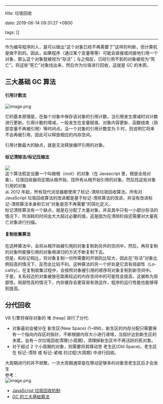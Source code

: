 
---

title: 垃圾回收

date: 2019-06-14 09:31:27 +0800

tags: []

---
作为编写程序的人，是可以做出“这个对象已经不再需要了”这样的判断，但计算机是做不到的。因此，如果程序（通过某个变量等等）可能会直接或间接地引用一个对象，那么这个对象就被视为“存活”；与之相反，已经引用不到的对象被视为“死亡”。将这些“死亡”对象找出来，然后作为垃圾进行回收，这就是 GC 的本质。

<a name="PUsOw"></a>
## 三大基础 GC 算法
<a name="mOyWK"></a>
#### 引用计数法
![image.png](https://cdn.nlark.com/yuque/0/2019/png/263301/1560475934807-5e3e53e8-bafd-451a-9015-f5bd8b2ce39f.png#align=left&display=inline&height=334&name=image.png&originHeight=375&originWidth=337&size=61909&status=done&width=300)

它的基本原理是，在每个对象中保存该对象的引用计数，当引用发生增减时对计数进行更新。引用计数的增减，一般发生在变量赋值、对象内容更新、函数结束（局部变量不再被引用）等时间点。当一个对象的引用计数变为 0 时，则说明它将来不会再被引用，因此可以释放相应的内存空间。


引用计数最大的缺点，就是无法释放循环引用的对象。

<a name="wNHUq"></a>
#### 标记清除法/标记压缩法

![](https://cdn.nlark.com/yuque/0/2019/png/263301/1560475996798-af83cf98-7ea3-4c4e-a986-6141b4f58511.png#align=left&display=inline&height=590&originHeight=590&originWidth=339&size=0&status=done&width=339)<br />这个算法假定设置一个叫做根（root）的对象（在 Javascript 里，根是全局对象）。垃圾回收器将定期从根开始，找所有从根开始引用的对象，然后找这些对象引用的对象<br />从 2012 年起，所有现代浏览器都使用了标记-清除垃圾回收算法。所有对 JavaScript 垃圾回收算法的改进都是基于标记-清除算法的改进，并没有改进标记-清除算法本身和它对“对象是否不再需要”的简化定义。<br />标记清除算法有一个缺点，就是在分配了大量对象，并且其中只有一小部分存活的情况下，所消耗的时间会大大超过必要的值，这是因为在清除阶段还需要对大量死亡对象进行扫描。

<a name="dlS73"></a>
#### 复制收集算法

在这种算法中，会将从根开始被引用的对象复制到另外的空间中，然后，再将复制的对象所能够引用的对象用递归的方式不断复制下去。<br />但是，和标记相比，将对象复制一份所需要的开销则比较大，因此在“存活”对象比例较高的情况下，反而会比较不利。这种算法的另一个好处是它具有局部性（Lo-cality）。在复制收集过程中，会按照对象被引用的顺序将对象复制到新空间中。于是，关系较近的对象被放在距离较近的内存空间中的可能性会提高，这被称为局部性。局部性高的情况下，内存缓存会更容易有效运作，程序的运行性能也能够得到提高。

<a name="qEqzS"></a>
## 分代回收
V8 引擎将保存对象的 堆 (heap) 进行了分代:

- 对象最初会被分在 新生区(New Space) (1~8M)，新生区的内存分配只需要保有一个指向内存区的指针，不断根据内存大小进行递增，当指针达到新生区的末尾，会有一次垃圾回收清理(小周期)，清理掉新生区中不再活跃的死对象。<br />
- 对于超过 2 个小周期的对象，则需要将其移动至 老生区(Old Space)。老生区在 标记-清除 或 标记-紧缩 的过程(大周期) 中进行回收。<br />

大周期进行的并不频繁。一次大周期通常是在移动足够多的对象至老生区后才会发生<br />参考：<br />![image.png](https://cdn.nlark.com/yuque/0/2019/png/263301/1560476090513-e3b7d117-31dc-4896-9303-c26e1e919b1b.png#align=left&display=inline&height=561&name=image.png&originHeight=611&originWidth=327&size=106055&status=done&width=300)

- [JavaScript 垃圾回收机制](https://juejin.im/post/5cf4d12ee51d45775746b8ea)
- [GC 的三大基础算法](https://segmentfault.com/a/1190000004665100)



